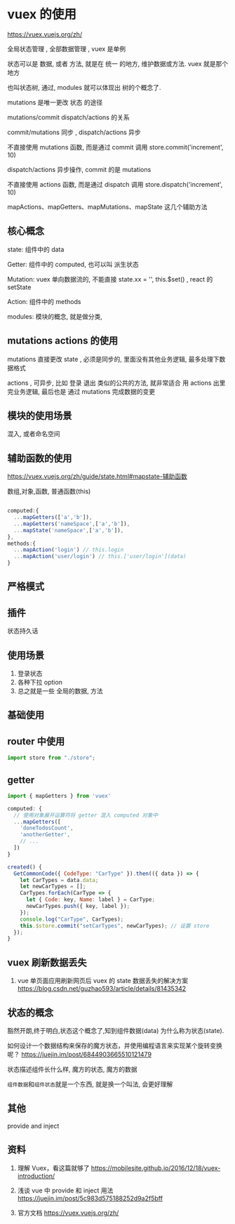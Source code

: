 # vuex 的使用

https://vuex.vuejs.org/zh/

全局状态管理 , 全部数据管理 , vuex 是单例

状态可以是 数据, 或者 方法, 就是在 统一 的地方, 维护数据或方法. vuex 就是那个地方

也叫状态树, 通过, modules 就可以体现出 树的个概念了.

mutations 是唯一更改 状态 的途径

mutations/commit dispatch/actions 的关系

commit/mutations 同步 , dispatch/actions 异步

不直接使用 mutations 函数, 而是通过 commit 调用
store.commit('increment', 10)

dispatch/actions 异步操作, commit 的是 mutations

不直接使用 actions 函数, 而是通过 dispatch 调用
store.dispatch('increment', 10)

mapActions、mapGetters、mapMutations、mapState 这几个辅助方法

## 核心概念

state: 组件中的 data

Getter: 组件中的 computed, 也可以叫 派生状态

Mutation: vuex 单向数据流的, 不能直接 state.xx = '', this.\$set() , react 的 setState

Action: 组件中的 methods

modules: 模块的概念, 就是做分类,

## mutations actions 的使用

mutations 直接更改 state , 必须是同步的, 里面没有其他业务逻辑, 最多处理下数据格式

actions , 可异步, 比如 登录 退出 类似的公共的方法, 就非常适合 用 actions
出里完业务逻辑, 最后也是 通过 mutations 完成数据的变更

## 模块的使用场景

混入, 或者命名空间

## 辅助函数的使用
https://vuex.vuejs.org/zh/guide/state.html#mapstate-辅助函数

数组,对象,函数, 普通函数(this)

```js

computed:{
  ...mapGetters(['a','b']),
  ...mapGetters('nameSpace',['a','b']),
  ...mapState('nameSpace',['a','b']),
},
methods:{
  ...mapAction('login') // this.login
  ...mapAction('user/login') // this.['user/login'](data)
}

```

## 严格模式

## 插件

状态持久话

## 使用场景

1. 登录状态
2. 各种下拉 option
3. 总之就是一些 全局的数据, 方法

## 基础使用

## router 中使用

```js
import store from "./store";
```

## getter

```js
import { mapGetters } from 'vuex'

computed: {
  // 使用对象展开运算符将 getter 混入 computed 对象中
  ...mapGetters([
    'doneTodosCount',
    'anotherGetter',
    // ...
  ])
}

created() {
  GetCommonCode({ CodeType: "CarType" }).then(({ data }) => {
    let CarTypes = data.data;
    let newCarTypes = [];
    CarTypes.forEach(CarType => {
      let { Code: key, Name: label } = CarType;
      newCarTypes.push({ key, label });
    });
    console.log("CarType", CarTypes);
    this.$store.commit("setCarTypes", newCarTypes); // 设置 store
  });
}
```

## vuex 刷新数据丢失

1. vue 单页面应用刷新网页后 vuex 的 state 数据丢失的解决方案
   https://blog.csdn.net/guzhao593/article/details/81435342

## 状态的概念

豁然开朗,终于明白,状态这个概念了,知到组件数据(data) 为什么称为状态(state).

如何设计一个数据结构来保存的魔方状态，并使用编程语言来实现某个旋转变换呢？
https://juejin.im/post/6844903665510121479

状态描述组件长什么样, 魔方的状态, 魔方的数据

`组件数据`和`组件状态`就是一个东西, 就是换一个叫法, 会更好理解

## 其他

provide and inject

## 资料

1. 理解 Vuex，看这篇就够了
   https://mobilesite.github.io/2016/12/18/vuex-introduction/

2. 浅谈 vue 中 provide 和 inject 用法
   https://juejin.im/post/5c983d575188252d9a2f5bff

3. 官方文档
   https://vuex.vuejs.org/zh/
